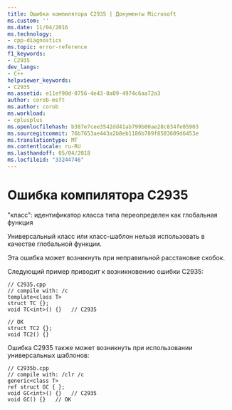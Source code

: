 ```yaml
---
title: Ошибка компилятора C2935 | Документы Microsoft
ms.custom: ''
ms.date: 11/04/2016
ms.technology:
- cpp-diagnostics
ms.topic: error-reference
f1_keywords:
- C2935
dev_langs:
- C++
helpviewer_keywords:
- C2935
ms.assetid: e11ef90d-0756-4e43-8a09-4974c6aa72a3
author: corob-msft
ms.author: corob
ms.workload:
- cplusplus
ms.openlocfilehash: b387e7cee3542dd41ab799b00ae28c834fe05903
ms.sourcegitcommit: 76b7653ae443a2b8eb1186b789f8503609d6453e
ms.translationtype: MT
ms.contentlocale: ru-RU
ms.lasthandoff: 05/04/2018
ms.locfileid: "33244746"
---
```

# <a name="compiler-error-c2935"></a>Ошибка компилятора C2935
"класс": идентификатор класса типа переопределен как глобальная функция  
  
 Универсальный класс или класс-шаблон нельзя использовать в качестве глобальной функции.  
  
 Эта ошибка может возникнуть при неправильной расстановке скобок.  
  
 Следующий пример приводит к возникновению ошибки C2935:  
  
```  
// C2935.cpp  
// compile with: /c  
template<class T>  
struct TC {};   
void TC<int>() {}   // C2935  
  
// OK  
struct TC2 {};   
void TC2() {}  
```  
  
 Ошибка C2935 также может возникнуть при использовании универсальных шаблонов:  
  
```  
// C2935b.cpp  
// compile with: /clr /c  
generic<class T>   
ref struct GC { };  
void GC<int>() {}   // C2935  
void GC() {}   // OK  
```
